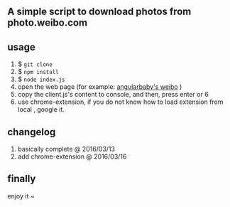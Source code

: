 ## A simple script to download photos from photo.weibo.com

## usage
1. $ `git clone` 
2. $ `npm install`
3. $ `node index.js`
4. open the web page (for example: [angularbaby's weibo](http://photo.weibo.com/1642351362/albums/detail/album_id/3425125601516897?from=profile_wb&pos=18#!/mode/1/page/1) ) 
5. copy the client.js's content to console, and then, press enter or 6
6. use chrome-extension, if you do not know how to load extension from local , google it.

## changelog
1. basically complete @ 2016/03/13
2. add chrome-extension @ 2016/03/16

## finally 
enjoy it ~
